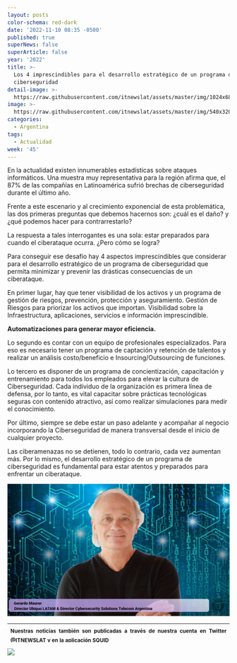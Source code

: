 ```yaml
---
layout: posts
color-schema: red-dark
date: '2022-11-10 08:35 -0500'
published: true
superNews: false
superArticle: false
year: '2022'
title: >-
  Los 4 imprescindibles para el desarrollo estratégico de un programa de
  ciberseguridad
detail-image: >-
  https://raw.githubusercontent.com/itnewslat/assets/master/img/1024x680/Gerardo-Maurer-g.jpg
image: >-
  https://raw.githubusercontent.com/itnewslat/assets/master/img/540x320/Gerardo-Maurer-p.jpg
categories:
  - Argentina
tags:
  - Actualidad
week: '45'
---
```

En la actualidad existen innumerables estadísticas sobre ataques informáticos. Una muestra muy representativa para la región afirma que, el 87% de las compañías en Latinoamérica sufrió brechas de ciberseguridad durante el último año.

Frente a este escenario y al crecimiento exponencial de esta problemática, las dos primeras preguntas que debemos hacernos son: ¿cuál es el daño? y ¿qué podemos hacer para contrarrestarlo?

La respuesta a tales interrogantes es una sola: estar preparados para cuando el ciberataque ocurra. ¿Pero cómo se logra?

Para conseguir ese desafío hay 4 aspectos imprescindibles que considerar para el desarrollo estratégico de un programa de ciberseguridad que permita minimizar y prevenir las drásticas consecuencias de un ciberataque.

En primer lugar, hay que tener visibilidad de los activos y un programa de gestión de riesgos, prevención, protección y aseguramiento. Gestión de Riesgos para priorizar los activos que importan. Visibilidad sobre la Infraestructura, aplicaciones, servicios e información imprescindible. 

**Automatizaciones para generar mayor eficiencia.**

Lo segundo es contar con un equipo de profesionales especializados. Para eso es necesario tener un programa de captación y retención de talentos y realizar un análisis costo/beneficio e Insourcing/Outsourcing de funciones.

Lo tercero es disponer de un programa de concientización, capacitación y entrenamiento para todos los empleados para elevar la cultura de Ciberseguridad. Cada individuo de la organización es primera línea de defensa, por lo tanto, es vital capacitar sobre prácticas tecnológicas seguras con contenido atractivo, así como realizar simulaciones para medir el conocimiento.

Por último, siempre se debe estar un paso adelante y acompañar al negocio incorporando la Ciberseguridad  de manera transversal desde el inicio de cualquier proyecto. 

Las ciberamenazas no se detienen, todo lo contrario, cada vez aumentan más. Por lo mismo, el desarrollo estratégico de un programa de ciberseguridad es fundamental para estar atentos y preparados para enfrentar un ciberataque.

![](https://raw.githubusercontent.com/itnewslat/assets/master/img/540x320/Gerardo-Maurer-p.jpg)

<table style="height: 42px;" width="569">
<tbody>
<tr>
<td style="text-align: justify;"><sub><strong>Nuestras noticias también son publicadas a través de nuestra cuenta en Twitter <a href="https://twitter.com/itnewslat?lang=es">@ITNEWSLAT</a> y en la aplicación <a href="https://squidapp.co/en/">SQUID</a></strong></sub></td>
</tr>
</tbody>
</table>

<img src="https://tracker.metricool.com/c3po.jpg?hash=56f88a41e39ab42c063cc51676587a04"/>

